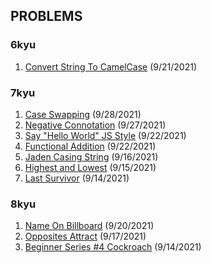 ## PROBLEMS

### 6kyu
1. [Convert String To CamelCase](https://github.com/bethh56/codewars/blob/main/6kyu/ConvertStringToCamelCase.js) (9/21/2021)
### 7kyu
1. [Case Swapping]() (9/28/2021)
1. [Negative Connotation](https://github.com/bethh56/codewars/blob/main/7kyu/NegativeConnotation.js) (9/27/2021)
1. [Say "Hello World" JS Style](https://github.com/bethh56/codewars/blob/main/7kyu/SayHelloWorld.js) (9/22/2021)
1. [Functional Addition](https://github.com/bethh56/codewars/blob/main/7kyu/FunctionalAddition.js) (9/22/2021)
1. [Jaden Casing String](https://github.com/bethh56/codewars/blob/main/7kyu/JadenCasingStrings.js) (9/16/2021)
1. [Highest and Lowest](https://github.com/bethh56/codewars/blob/main/7kyu/HighestAndLowest.js) (9/15/2021)
1. [Last Survivor](https://github.com/bethh56/codewars/blob/main/7kyu/LastSurvivor.js) (9/14/2021)

### 8kyu
1. [Name On Billboard](https://github.com/bethh56/codewars/blob/main/8kyu/NameOnBillboard.js) (9/20/2021)
1. [Opposites Attract](https://github.com/bethh56/codewars/blob/main/8kyu/OppositesAttract.js) (9/17/2021)
1. [Beginner Series #4 Cockroach](https://github.com/bethh56/codewars/blob/main/8kyu/Cockroach.js) (9/14/2021)

